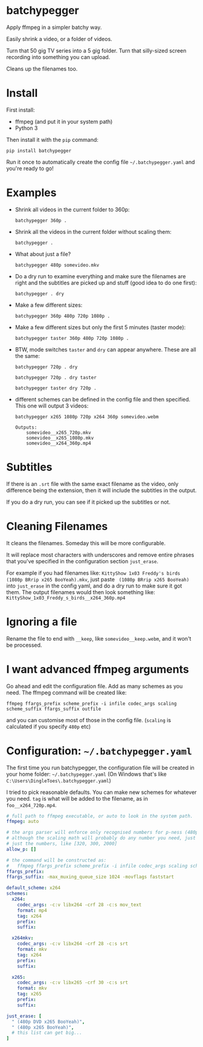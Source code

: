 batchypegger
============

Apply ffmpeg in a simpler batchy way. 

Easily shrink a video, or a folder of videos.

Turn that 50 gig TV series into a 5 gig folder. Turn that silly-sized screen recording into something you can upload.

Cleans up the filenames too.

Install
=======

First install:
- ffmpeg (and put it in your system path)
- Python 3

Then install it with the `pip` command:

`pip install batchypegger`

Run it once to automatically create the config file `~/.batchypegger.yaml` and you're ready to go!

Examples
========   
- Shrink all videos in the current folder to 360p:

   `batchypegger 360p .`

- Shrink all the videos in the current folder without scaling them:
    
    `batchypegger .`

- What about just a file?

    `batchypegger 480p somevideo.mkv`

- Do a dry run to examine everything and make sure the filenames are right and the subtitles are picked up and stuff (good idea to do one first):

    `batchypegger . dry`

- Make a few different sizes:

   `batchypegger 360p 480p 720p 1080p .`

- Make a few different sizes but only the first 5 minutes (taster mode):

   `batchypegger taster 360p 480p 720p 1080p .`

- BTW, mode switches `taster` and `dry` can appear anywhere. These are all the same:

    `batchypegger 720p . dry `

    `batchypegger 720p . dry taster`
    
    `batchypegger taster dry 720p .`



- different schemes can be defined in the config file and then specified. This one will output 3 videos:

    `batchypegger x265 1080p 720p x264 360p somevideo.webm`
    
    ```
    Outputs: 
        somevideo__x265_720p.mkv
        somevideo__x265_1080p.mkv
        somevideo__x264_360p.mp4
    ```

Subtitles
=========

If there is an `.srt` file with the same exact filename as the video, only difference being the extension, then it will include the subtitles in the output.

If you do a dry run, you can see if it picked up the subtitles or not.

Cleaning Filenames
==================
It cleans the filenames. Someday this will be more configurable.

It will replace most characters with underscores and remove entire phrases that you've specified in the configuration section `just_erase`. 

For example if you had filenames like: `KittyShow 1x03 Freddy's birds (1080p BRrip x265 BooYeah).mkv`, just paste ` (1080p BRrip x265 BooYeah)` into `just_erase` in the config yaml, and do a dry run to make sure it got them. The output filenames would then look something like: `KittyShow_1x03_Freddy_s_birds__x264_360p.mp4`


Ignoring a file
===============
Rename the file to end with `__keep`, like `somevideo__keep.webm`, and it won't be processed.

I want advanced ffmpeg arguments
================================
Go ahead and edit the configuration file. Add as many schemes as you need. The ffmpeg command will be created like:

`ffmpeg ffargs_prefix scheme_prefix -i infile codec_args scaling scheme_suffix ffargs_suffix outfile`

and you can customise most of those in the config file. (`scaling` is calculated if you specify `480p` etc) 

Configuration: `~/.batchypegger.yaml`
====================================

The first time you run batchypegger, the configuration file will be created in your home folder: `~/.batchypegger.yaml` (On Windows that's like `C:\Users\DingleToes\.batchypegger.yaml`)

I tried to pick reasonable defaults. You can make new schemes for whatever you need. `tag` is what will be added to the filename, as in `foo__x264_720p.mp4`.

```yaml
# full path to ffmpeg executable, or auto to look in the system path.
ffmpeg: auto

# the args parser will enforce only recognised numbers for p-ness (480p, 720p, etc)
# although the scaling math will probably do any number you need, just add it in here
# just the numbers, like [320, 300, 2000]
allow_p: []

# the command will be constructed as:
#   ffmpeg ffargs_prefix scheme_prefix -i infile codec_args scaling scheme_suffix ffargs_suffix outfile
ffargs_prefix: 
ffargs_suffix: -max_muxing_queue_size 1024 -movflags faststart

default_scheme: x264
schemes:
  x264: 
    codec_args: -c:v libx264 -crf 28 -c:s mov_text
    format: mp4
    tag: x264
    prefix:
    suffix:

  x264mkv: 
    codec_args: -c:v libx264 -crf 28 -c:s srt
    format: mkv
    tag: x264
    prefix:
    suffix:

  x265: 
    codec_args: -c:v libx265 -crf 30 -c:s srt
    format: mkv
    tag: x265
    prefix:
    suffix:

just_erase: [
  " (480p DVD x265 BooYeah)",
  " (480p x265 BooYeah)",
  # this list can get big...
]
    

```
